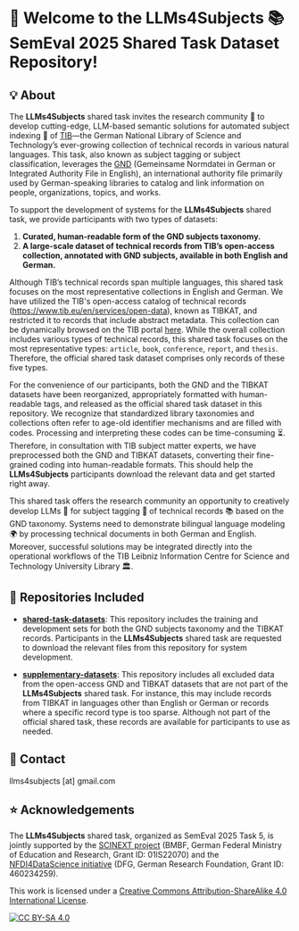 # 🚀 Welcome to the LLMs4Subjects 📚 SemEval 2025 Shared Task Dataset Repository!

## 💡 About

The **LLMs4Subjects** shared task invites the research community 🤝 to develop cutting-edge, LLM-based semantic solutions for automated subject indexing 📑 of [TIB](https://www.tib.eu/en/)—the German National Library of Science and Technology’s ever-growing collection of technical records in various natural languages. This task, also known as subject tagging or subject classification, leverages the [GND](https://www.dnb.de/EN/Professionell/Standardisierung/GND/gnd_node.html) (Gemeinsame Normdatei in German or Integrated Authority File in English), an international authority file primarily used by German-speaking libraries to catalog and link information on people, organizations, topics, and works.


To support the development of systems for the **LLMs4Subjects** shared task, we provide participants with two types of datasets:

1. **Curated, human-readable form of the GND subjects taxonomy.**
2. **A large-scale dataset of technical records from TIB’s open-access collection, annotated with GND subjects, available in both English and German.**

Although TIB’s technical records span multiple languages, this shared task focuses on the most representative collections in English and German. We have utilized the TIB's open-access catalog of technical records (https://www.tib.eu/en/services/open-data), known as TIBKAT, and restricted it to records that include abstract metadata. This collection can be dynamically browsed on the TIB portal [here](https://www.tib.eu/en/search?tx_tibsearch_search%5Baction%5D=search&tx_tibsearch_search%5Bcnt%5D=20&tx_tibsearch_search%5Bcontroller%5D=Search&tx_tibsearch_search%5BgroupField%5D=matchTitleTypeFirstAuthor_str&tx_tibsearch_search%5Bpg%5D=1&tx_tibsearch_search%5Bquery%5D=prefix%3Atibkat%20%2Babstract%3A%2A%20%2BxmlPath%3Asubject%2F%40type%3Dgnd&cHash=f451c3e5094da4379c764584d10afc8d). While the overall collection includes various types of technical records, this shared task focuses on the most representative types: `article`, `book`, `conference`, `report`, and `thesis`. Therefore, the official shared task dataset comprises only records of these five types.

For the convenience of our participants, both the GND and the TIBKAT datasets have been reorganized, appropriately formatted with human-readable tags, and released as the official shared task dataset in this repository. We recognize that standardized library taxonomies and collections often refer to age-old identifier mechanisms and are filled with codes. Processing and interpreting these codes can be time-consuming ⏳. Therefore, in consultation with TIB subject matter experts, we have preprocessed both the GND and TIBKAT datasets, converting their fine-grained coding into human-readable formats. This should help the **LLMs4Subjects** participants download the relevant data and get started right away.

This shared task offers the research community an opportunity to creatively develop LLMs 🧠 for subject tagging 📑 of technical records 📚 based on the GND taxonomy. Systems need to demonstrate bilingual language modeling 🌍 by processing technical documents in both German and English. Moreover, successful solutions may be integrated directly into the operational workflows of the TIB Leibniz Information Centre for Science and Technology University Library 🏛️.


## 📂 Repositories Included

- [**shared-task-datasets**](https://github.com/jd-coderepos/llms4subjects/tree/main/shared-task-datasets): This repository includes the training and development sets for both the GND subjects taxonomy and the TIBKAT records. Participants in the **LLMs4Subjects** shared task are requested to download the relevant files from this repository for system development.

- [**supplementary-datasets**](https://github.com/jd-coderepos/llms4subjects/tree/main/supplementary-datasets): This repository includes all excluded data from the open-access GND and TIBKAT datasets that are not part of the **LLMs4Subjects** shared task. For instance, this may include records from TIBKAT in languages other than English or German or records where a specific record type is too sparse. Although not part of the official shared task, these records are available for participants to use as needed.

## 📧 Contact

llms4subjects [at] gmail.com

## ⭐ Acknowledgements

The **LLMs4Subjects** shared task, organized as SemEval 2025 Task 5, is jointly supported by the [SCINEXT project](https://scinext-project.github.io/) (BMBF, German Federal Ministry of Education and Research, Grant ID: 01lS22070) and the [NFDI4DataScience initiative](https://www.nfdi4datascience.de/) (DFG, German Research Foundation, Grant ID: 460234259).


This work is licensed under a
[Creative Commons Attribution-ShareAlike 4.0 International License][cc-by-sa].

[![CC BY-SA 4.0][cc-by-sa-image]][cc-by-sa]

[cc-by-sa]: http://creativecommons.org/licenses/by-sa/4.0/
[cc-by-sa-image]: https://licensebuttons.net/l/by-sa/4.0/88x31.png
[cc-by-sa-shield]: https://img.shields.io/badge/License-CC%20BY--SA%204.0-lightgrey.svg

